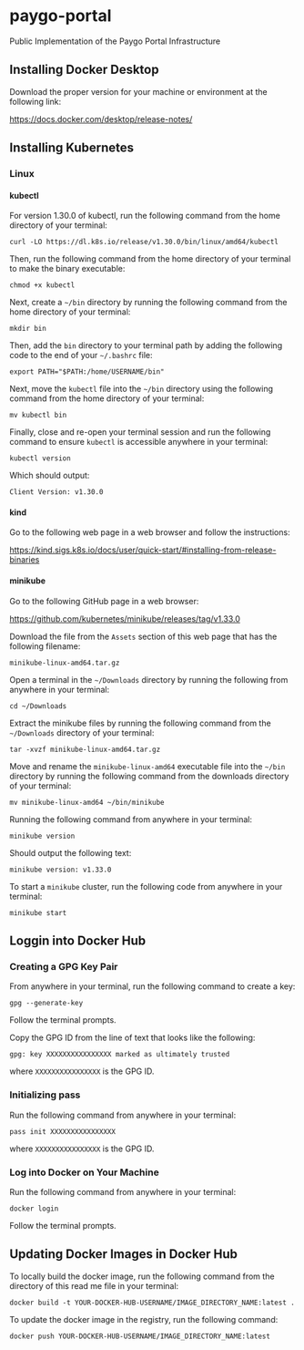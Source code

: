 # paygo-portal
Public Implementation of the Paygo Portal Infrastructure

## Installing Docker Desktop

Download the proper version for your machine or environment at the following
link:

https://docs.docker.com/desktop/release-notes/

## Installing Kubernetes

### Linux

#### kubectl

For version 1.30.0 of kubectl, run the following command from the home
directory of your terminal:

```curl -LO https://dl.k8s.io/release/v1.30.0/bin/linux/amd64/kubectl```

Then, run the following command from the home directory of your terminal to
make the binary executable:

```chmod +x kubectl```

Next, create a `~/bin` directory by running the following command from the home
directory of your terminal:

```mkdir bin```

Then, add the `bin` directory to your terminal path by adding the following
code to the end of your `~/.bashrc` file:

```
export PATH="$PATH:/home/USERNAME/bin"
```

Next, move the `kubectl` file into the `~/bin` directory using the following
command from the home directory of your terminal:

```mv kubectl bin```

Finally, close and re-open your terminal session and run the following command
to ensure `kubectl` is accessible anywhere in your terminal:

```kubectl version```

Which should output:

```
Client Version: v1.30.0
```

#### kind

Go to the following web page in a web browser and follow the instructions:

https://kind.sigs.k8s.io/docs/user/quick-start/#installing-from-release-binaries

#### minikube

Go to the following GitHub page in a web browser:

https://github.com/kubernetes/minikube/releases/tag/v1.33.0

Download the file from the `Assets` section of this web page that has the
following filename:

```minikube-linux-amd64.tar.gz```

Open a terminal in the `~/Downloads` directory by running the following from
anywhere in your terminal:

```cd ~/Downloads```

Extract the minikube files by running the following command from the
`~/Downloads` directory of your terminal:

```tar -xvzf minikube-linux-amd64.tar.gz```

Move and rename the `minikube-linux-amd64` executable file into the `~/bin`
directory by running the following command from the downloads directory
of your terminal:

```mv minikube-linux-amd64 ~/bin/minikube```

Running the following command from anywhere in your terminal:

```minikube version```

Should output the following text:

```minikube version: v1.33.0```

To start a `minikube` cluster, run the following code from anywhere in your
terminal:

```minikube start```

## Loggin into Docker Hub

### Creating a GPG Key Pair

From anywhere in your terminal, run the following command to create a key:

```gpg --generate-key```

Follow the terminal prompts.

Copy the GPG ID from the line of text that looks like the following:

```gpg: key XXXXXXXXXXXXXXXX marked as ultimately trusted```

where `XXXXXXXXXXXXXXXX` is the GPG ID.

### Initializing pass

Run the following command from anywhere in your terminal:

```pass init XXXXXXXXXXXXXXXX```

where `XXXXXXXXXXXXXXXX` is the GPG ID.

### Log into Docker on Your Machine

Run the following command from anywhere in your terminal:

```docker login```

Follow the terminal prompts.

## Updating Docker Images in Docker Hub

To locally build the docker image, run the following command from the
directory of this read me file in your terminal:

```docker build -t YOUR-DOCKER-HUB-USERNAME/IMAGE_DIRECTORY_NAME:latest .```

To update the docker image in the registry, run the following command:

```docker push YOUR-DOCKER-HUB-USERNAME/IMAGE_DIRECTORY_NAME:latest```
